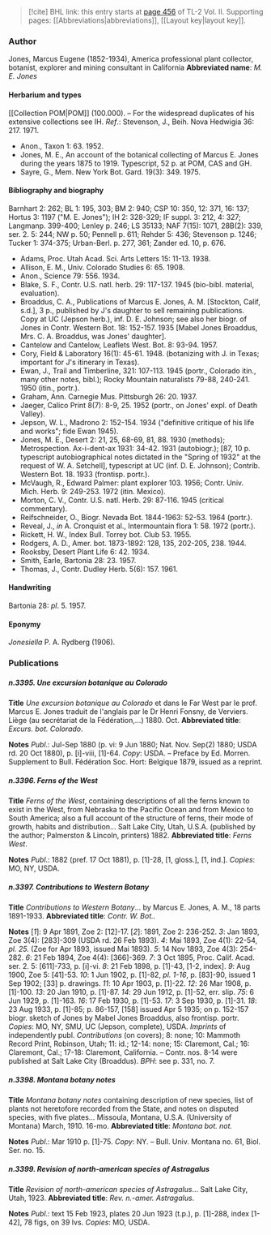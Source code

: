 > [!cite] BHL link: this entry starts at [page 456](https://www.biodiversitylibrary.org/page/33068698) of TL-2 Vol. II.
> Supporting pages: [[Abbreviations|abbreviations]], [[Layout key|layout key]].

### Author

Jones, Marcus Eugene (1852-1934), America professional plant collector, botanist, explorer and mining consultant in California 
**Abbreviated name**: *M. E. Jones*

#### Herbarium and types

[[Collection POM|POM]] (100.000). – For the widespread duplicates of his extensive collections see IH.
*Ref*.: Stevenson, J., Beih. Nova Hedwigia 36: 217. 1971.
- Anon., Taxon 1: 63. 1952.
- Jones, M. E., An account of the botanical collecting of Marcus E. Jones during the years 1875 to 1919. Typescript, 52 p. at POM, CAS and GH.
- Sayre, G., Mem. New York Bot. Gard. 19(3): 349. 1975.

#### Bibliography and biography

Barnhart 2: 262; BL 1: 195, 303; BM 2: 940; CSP 10: 350, 12: 371, 16: 137; Hortus 3: 1197 ("M. E. Jones"); IH 2: 328-329; IF suppl. 3: 212, 4: 327; Langmanp. 399-400; Lenley p. 246; LS 35133; NAF 7(15): 1071, 28B(2): 339, ser. 2. 5: 244; NW p. 50; Pennell p. 611; Rehder 5: 436; Stevenson p. 1246; Tucker 1: 374-375; Urban-Berl. p. 277, 361; Zander ed. 10, p. 676.
- Adams, Proc. Utah Acad. Sci. Arts Letters 15: 11-13. 1938.
- Allison, E. M., Univ. Colorado Studies 6: 65. 1908.
- Anon., Science 79: 556. 1934.
- Blake, S. F., Contr. U.S. natl. herb. 29: 117-137. 1945 (bio-bibl. material, evaluation).
- Broaddus, C. A., Publications of Marcus E. Jones, A. M. \[Stockton, Calif, s.d.\], 3 p., published by J's daughter to sell remaining publications. Copy at UC (Jepson herb.), inf. D. E. Johnson; see also her biogr. of Jones in Contr. Western Bot. 18: 152-157. 1935 \[Mabel Jones Broaddus, Mrs. C. A. Broaddus, was Jones' daughter\].
- Cantelow and Cantelow, Leaflets West. Bot. 8: 93-94. 1957.
- Cory, Field & Laboratory 16(1): 45-61. 1948. (botanizing with J. in Texas; important for J's itinerary in Texas).
- Ewan, J., Trail and Timberline, 321: 107-113. 1945 (portr., Colorado itin., many other notes, bibl.); Rocky Mountain naturalists 79-88, 240-241. 1950 (itin., portr.).
- Graham, Ann. Carnegie Mus. Pittsburgh 26: 20. 1937.
- Jaeger, Calico Print 8(7): 8-9, 25. 1952 (portr., on Jones' expl. of Death Valley).
- Jepson, W. L., Madrono 2: 152-154. 1934 ("definitive critique of his life and works"; fide Ewan 1945).
- Jones, M. E., Desert 2: 21, 25, 68-69, 81, 88. 1930 (methods); Metrospection. Ax-i-dent-ax 1931: 34-42. 1931 (autobiogr.); \[87, 10 p. typescript autobiographical notes dictated in the "Spring of 1932" at the request of W. A. Setchell\], typescript at UC (inf. D. E. Johnson); Contrib. Western Bot. 18. 1933 (frontisp. portr.).
- McVaugh, R., Edward Palmer: plant explorer 103. 1956; Contr. Univ. Mich. Herb. 9: 249-253. 1972 (itin. Mexico).
- Morton, C. V., Contr. U.S. natl. Herb. 29: 87-116. 1945 (critical commentary).
- Reifschneider, O., Biogr. Nevada Bot. 1844-1963: 52-53. 1964 (portr.).
- Reveal, J., *in* A. Cronquist et al., Intermountain flora 1: 58. 1972 (portr.).
- Rickett, H. W., Index Bull. Torrey bot. Club 53. 1955.
- Rodgers, A. D., Amer. bot. 1873-1892: 128, 135, 202-205, 238. 1944.
- Rooksby, Desert Plant Life 6: 42. 1934.
- Smith, Earle, Bartonia 28: 23. 1957.
- Thomas, J., Contr. Dudley Herb. 5(6): 157. 1961.

#### Handwriting

Bartonia 28: *pl*. 5. 1957.

#### Eponymy

*Jonesiella* P. A. Rydberg (1906).

### Publications

##### n.3395. Une excursion botanique au Colorado

**Title**
*Une excursion botanique au Colorado* et dans le Far West par le prof. Marcus E. Jones traduit de l'anglais par le Dr Henri Fonsny, de Verviers. Liège (au secrétariat de la Fédération,...) 1880. Oct.
**Abbreviated title**: *Excurs. bot. Colorado*.

**Notes**
*Publ*.: Jul-Sep 1880 (p. vi: 9 Jun 1880; Nat. Nov. Sep(2) 1880; USDA rd. 20 Oct 1880), p. \[i\]-viii, \[1\]-64. *Copy*: USDA. – Preface by Ed. Morren. Supplement to Bull. Fédération Soc. Hort: Belgique 1879, issued as a reprint.

##### n.3396. Ferns of the West

**Title**
*Ferns of the West*, containing descriptions of all the ferns known to exist in the West, from Nebraska to the Pacific Ocean and from Mexico to South America; also a full account of the structure of ferns, their mode of growth, habits and distribution... Salt Lake City, Utah, U.S.A. (published by the author; Palmerston & Lincoln, printers) 1882.
**Abbreviated title**: *Ferns West*.

**Notes**
*Publ*.: 1882 (pref. 17 Oct 1881), p. \[1\]-28, \[1, gloss.\], \[1, ind.\]. *Copies*: MO, NY, USDA.

##### n.3397. Contributions to Western Botany

**Title**
*Contributions to Western Botany*... by Marcus E. Jones, A. M., 18 parts 1891-1933.
**Abbreviated title**: *Contr. W. Bot..*

**Notes**
\[*1*\]: 9 Apr 1891, Zoe 2: \[12\]-17.
\[*2*\]: 1891, Zoe 2: 236-252.
*3*: Jan 1893, Zoe 3(4): \[283\]-309 (USDA rd. 26 Feb 1893).
*4*: Mai 1893, Zoe 4(1): 22-54, *pl. 25.* (Zoe for Apr 1893, issued Mai 1893).
*5*: 14 Nov 1893, Zoe 4(3): 254-282.
*6*: 21 Feb 1894, Zoe 4(4): \[366\]-369.
*7*: 3 Oct 1895, Proc. Calif. Acad. ser. 2. 5: \[611\]-733, p. \[i\]-vi.
*8*: 21 Feb 1898, p. \[1\]-43, \[1-2, index\].
*9*: Aug 1900, Zoe 5: \[41\]-53.
*10*: 1 Jun 1902, p. \[1\]-82, *pl. 1-16*, p. \[83\]-90, issued 1 Sep 1902; \[33\] p. drawings.
*11*: 10 Apr 1903, p. \[1\]-22.
*12*: 26 Mar 1908, p. \[1\]-100.
*13*: 20 Jan 1910, p. \[1\]-87.
*14*: 29 Jun 1912, p. \[1\]-52, err. slip.
*75*: 6 Jun 1929, p. \[1\]-163.
*16*: 17 Feb 1930, p. \[1\]-53.
*17*: 3 Sep 1930, p. \[1\]-31.
*18*: 23 Aug 1933, p. \[1\]-85; p. 86-157, \[158\] issued Apr 5 1935; on p. 152-157 biogr. sketch of Jones by Mabel Jones Broaddus, also frontisp. portr.
*Copies*: MO, NY, SMU, UC (Jepson, complete), USDA.
*Imprints* of independently publ. *Contributions* (on covers); 8: none; 10: Mammoth Record Print, Robinson, Utah; 11: id.; 12-14: none; 15: Claremont, Cal.; 16: Claremont, Cal.; 17-18: Claremont, California. – Contr. nos. 8-14 were published at Salt Lake City (Broaddus).
*BPH*: see p. 331, no. 7.

##### n.3398. Montana botany notes

**Title**
*Montana botany notes* containing description of new species, list of plants not heretofore recorded from the State, and notes on disputed species, with five plates... Missoula, Montana, U.S.A. (University of Montana) March, 1910. 16-mo.
**Abbreviated title**: *Montana bot. not.*

**Notes**
*Publ*.: Mar 1910 p. \[1\]-75. *Copy*: NY. – Bull. Univ. Montana no. 61, Biol. Ser. no. 15.

##### n.3399. Revision of north-american species of Astragalus

**Title**
*Revision of north-american species of Astragalus*... Salt Lake City, Utah, 1923.
**Abbreviated title**: *Rev. n.-amer. Astragalus*.

**Notes**
*Publ*.: text 15 Feb 1923, plates 20 Jun 1923 (t.p.), p. \[1\]-288, index \[1-42\], 78 figs, on 39 lvs.
*Copies*: MO, USDA.

